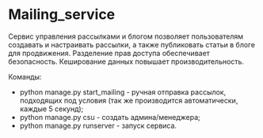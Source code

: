 # Mailing_service
Сервис управления рассылками и блогом позволяет пользователям создавать и настраивать рассылки, а также публиковать статьи в блоге для продвижения. Разделение прав доступа обеспечивает безопасность. Кеширование данных повышает производительность.

Команды:

- python manage.py start_mailing - ручная отправка рассылок, подходящих под условия (так же производится автоматически, каждые 5 секунд);
- python manage.py csu - создать админа/менеджера;      
- python manage.py runserver - запуск сервиса. 
